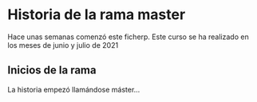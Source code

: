 # Historia de la rama master 

Hace unas semanas comenzó este ficherp. Este curso se ha realizado en los meses de junio y julio de 2021

## Inicios de la rama

La historia empezó llamándose máster...
